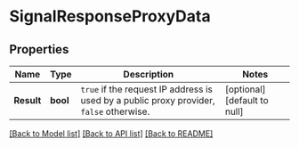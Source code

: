 # SignalResponseProxyData

## Properties
Name | Type | Description | Notes
------------ | ------------- | ------------- | -------------
**Result** | **bool** | `true` if the request IP address is used by a public proxy provider, `false` otherwise.  | [optional] [default to null]

[[Back to Model list]](../README.md#documentation-for-models) [[Back to API list]](../README.md#documentation-for-api-endpoints) [[Back to README]](../README.md)

